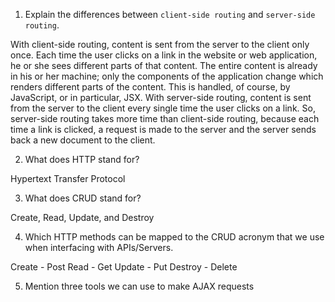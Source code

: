 1.  Explain the differences between `client-side routing` and `server-side routing`.

With client-side routing, content is sent from the server to the client only once. Each time the user clicks on a link in the website or web application, he or she sees different parts of that content. The entire content is already in his or her machine; only the components of the application change which renders different parts of the content. This is handled, of course, by JavaScript, or in particular, JSX.
With server-side routing, content is sent from the server to the client every single time the user clicks on a link. So, server-side routing takes more time than client-side routing, because each time a link is clicked, a request is made to the server and the server sends back a new document to the client.

2.  What does HTTP stand for?

Hypertext Transfer Protocol

3.  What does CRUD stand for?

Create, Read, Update, and Destroy

4.  Which HTTP methods can be mapped to the CRUD acronym that we use when interfacing with APIs/Servers.

Create - Post
Read - Get
Update - Put
Destroy - Delete

5.  Mention three tools we can use to make AJAX requests